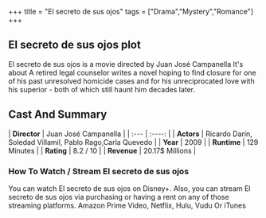 +++
title = "El secreto de sus ojos"
tags = ["Drama","Mystery","Romance"]
+++
## El secreto de sus ojos plot
El secreto de sus ojos is a movie directed by Juan José Campanella It's about A retired legal counselor writes a novel hoping to find closure for one of his past unresolved homicide cases and for his unreciprocated love with his superior - both of which still haunt him decades later.
## Cast And Summary
| **Director**      | Juan José Campanella |
    | :---        |    :----:   |
    |  **Actors** | Ricardo Darín, Soledad Villamil, Pablo Rago,Carla Quevedo |
    | **Year**   | 2009    |
    |  **Runtime** | 129 Minutes |
    |  **Rating** | 8.2 / 10 | 
    |  **Revenue** | 20.17$ Millions |
### How To Watch / Stream El secreto de sus ojos
You can watch El secreto de sus ojos on Disney+.
Also, you can stream El secreto de sus ojos via purchasing or having a rent on any of those streaming platforms.
Amazon Prime Video, Netflix, Hulu, Vudu Or iTunes